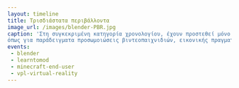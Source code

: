 ```yaml
---
layout: timeline
title: Τρισδιάστατα περιβάλλοντα
image_url: /images/blender-PBR.jpg
caption: 'Στη συγκεκριμένη κατηγορία χρονολογίου, έχουν προστεθεί μόνο τα προγράμματα που αφορούν τρισδιάστατα περιβάλλοντα,
όπως για παράδειγματα προσωμοιώσεις βιντεοπαιχνιδιών, εικονικής πραγματικότητας και προγράμματα κατασκευής αυτών των περιβαλλόντων.' 
events:
 - blender
 - learntomod
 - minecraft-end-user
 - vpl-virtual-reality
---
```

